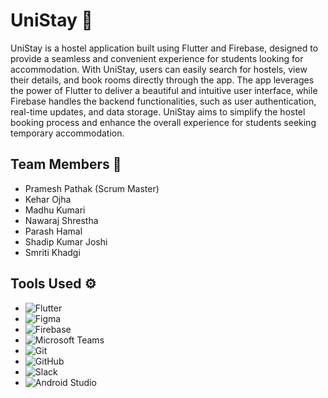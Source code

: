 # UniStay 🏫

UniStay is a hostel application built using Flutter and Firebase, designed to provide a seamless and convenient experience for students looking for accommodation.
With UniStay, users can easily search for hostels, view their details, and book rooms directly through the app. The app leverages the power of Flutter to deliver a beautiful and intuitive user interface, while Firebase handles the backend functionalities, such as user authentication, real-time updates, and data storage. UniStay aims to simplify the hostel booking process and enhance the overall experience for students seeking temporary accommodation.

## Team Members 🗿

- Pramesh Pathak (Scrum Master)
- Kehar Ojha
- Madhu Kumari 
- Nawaraj Shrestha
- Parash Hamal
- Shadip Kumar Joshi
- Smriti Khadgi

## Tools Used ⚙️

- ![Flutter](https://img.shields.io/badge/-Flutter-02569B?style=flat-square&logo=flutter&logoColor=ffffff)
- ![Figma](https://img.shields.io/badge/-Figma-F24E1E?style=flat-square&logo=figma&logoColor=ffffff)
- ![Firebase](https://img.shields.io/badge/-Firebase-FFCA28?style=flat-square&logo=firebase&logoColor=ffffff)
- ![Microsoft Teams](https://img.shields.io/badge/-Microsoft%20Teams-6264A7?style=flat-square&logo=microsoft-teams&logoColor=ffffff)
- ![Git](https://img.shields.io/badge/-Git-F05032?style=flat-square&logo=git&logoColor=ffffff)
- ![GitHub](https://img.shields.io/badge/-GitHub-181717?style=flat-square&logo=github&logoColor=ffffff)
- ![Slack](https://img.shields.io/badge/-Slack-4A154B?style=flat-square&logo=slack&logoColor=ffffff)
- ![Android Studio](https://img.shields.io/badge/-Android%20Studio-3DDC84?style=flat-square&logo=android-studio&logoColor=ffffff)
